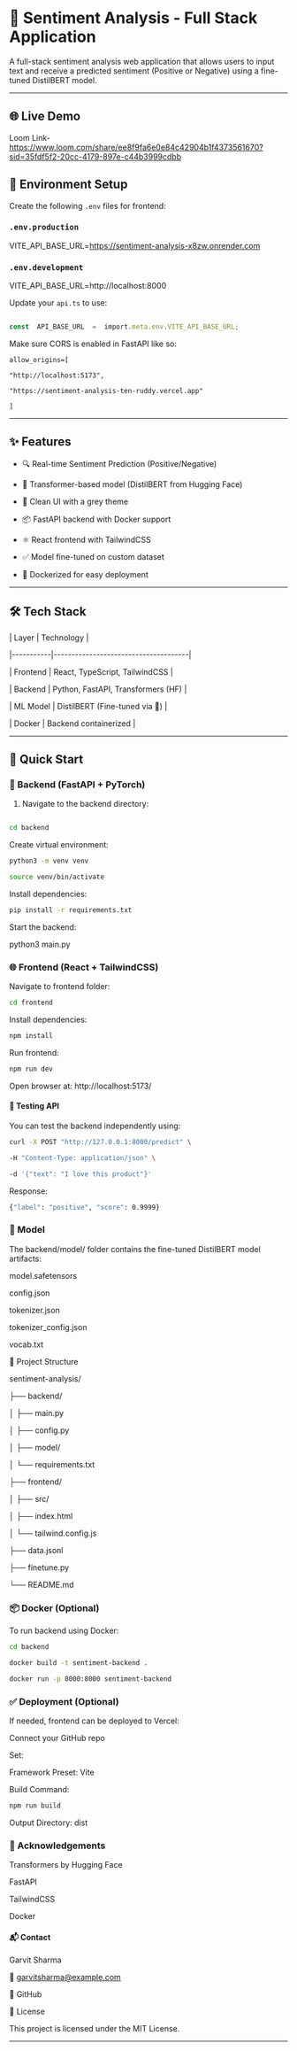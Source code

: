 
# 🧠 Sentiment Analysis - Full Stack Application

  

A full-stack sentiment analysis web application that allows users to input text and receive a predicted sentiment (Positive or Negative) using a fine-tuned DistilBERT model.

  

---

  

## 🌐 Live Demo

  

Loom Link- https://www.loom.com/share/ee8f9fa6e0e84c42904b1f4373561670?sid=35fdf5f2-20cc-4179-897e-c44b3999cdbb
  

## 🔧 Environment Setup

  

Create the following `.env` files for frontend:

  

### `.env.production`

VITE_API_BASE_URL=https://sentiment-analysis-x8zw.onrender.com

  
  
  

### `.env.development`

VITE_API_BASE_URL=http://localhost:8000

  
  
  

Update your `api.ts` to use:

```ts

const  API_BASE_URL  =  import.meta.env.VITE_API_BASE_URL;
```
Make sure CORS is enabled in FastAPI like so:

  
  
```
allow_origins=[

"http://localhost:5173",

"https://sentiment-analysis-ten-ruddy.vercel.app"

]

  ```

---

  

## ✨ Features

  

- 🔍 Real-time Sentiment Prediction (Positive/Negative)

- 🤖 Transformer-based model (DistilBERT from Hugging Face)

- 🎨 Clean UI  with a grey theme

- 📦 FastAPI backend with Docker support

- ⚛️ React frontend with TailwindCSS

- ✅ Model fine-tuned on custom dataset

- 🐳 Dockerized for easy deployment

  

---

  

## 🛠️ Tech Stack

  

| Layer | Technology |

|-----------|--------------------------------------|

| Frontend | React, TypeScript, TailwindCSS |

| Backend | Python, FastAPI, Transformers (HF) |

|  ML Model |  DistilBERT (Fine-tuned via 🤗) |

| Docker | Backend containerized |

  

---

  

## 🚀 Quick Start

  

### 🔧 Backend (FastAPI + PyTorch)

  

1. Navigate to the backend directory:

``` bash

cd backend
```
Create virtual environment:

  
  
``` bash
python3 -m venv venv

source venv/bin/activate
```
Install dependencies:

  
  
``` bash
pip install -r requirements.txt
```
Start the backend:

  
  

python3 main.py

### 🌐 Frontend (React + TailwindCSS)

Navigate to frontend folder:

  
  
``` bash
cd frontend
```
Install dependencies:

  
  
``` bash
npm install
```
Run frontend:

  
  
``` bash
npm run dev
```
Open browser at: http://localhost:5173/

  

#### 🧪 Testing API

You can test the backend independently using:

  
  
``` bash
curl -X POST "http://127.0.0.1:8000/predict" \

-H "Content-Type: application/json" \

-d '{"text": "I love this product"}'
```
Response:

  
  
``` bash
{"label": "positive", "score": 0.9999}
```
### 🧠 Model

The backend/model/ folder contains the fine-tuned DistilBERT model artifacts:

  

model.safetensors

  

config.json

  

tokenizer.json

  

tokenizer_config.json

  

vocab.txt

  

📁 Project Structure

  
  

sentiment-analysis/

├── backend/

│ ├── main.py

│ ├── config.py

│ ├── model/

│ └── requirements.txt

├── frontend/

│ ├── src/

│ ├── index.html

│ └── tailwind.config.js

├── data.jsonl

├── finetune.py

└── README.md

### 📦 Docker (Optional)

To run backend using Docker:


  
``` bash
cd backend

docker build -t sentiment-backend .

docker run -p 8000:8000 sentiment-backend
```
### ✅ Deployment (Optional)

If needed, frontend can be deployed to Vercel:

  

Connect your GitHub repo

  

Set:

  

Framework Preset: Vite

  

Build Command: 
``` bash
npm run build
```
  

Output Directory: dist

  

### 🙌 Acknowledgements

Transformers by Hugging Face

  

FastAPI

  

TailwindCSS

  

Docker

  

#### 📬 Contact

Garvit Sharma

📧 garvitsharma@example.com

🔗 GitHub

  

📝 License

This project is licensed under the MIT License.

  
  
  

---

  



  


